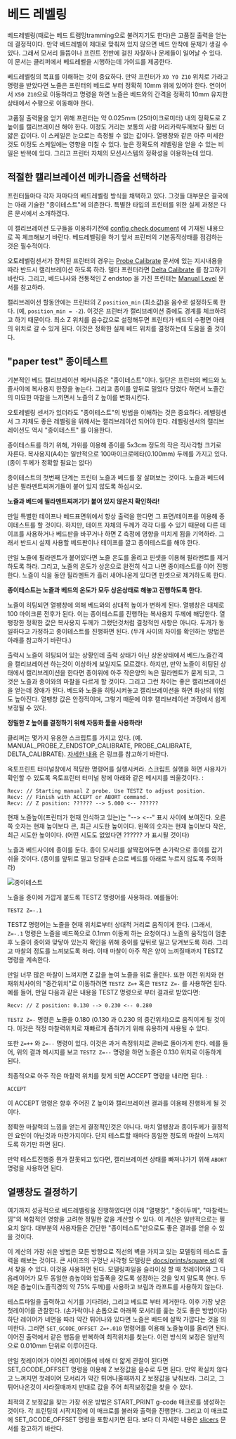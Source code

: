 # 베드 레벨링

베드레벨링(때로는 베드 트램밍tramming으로 불려지기도 한다)은 고품질 출력을 얻는데 결정적이다. 
만약 베드레벨이 제대로 맞춰져 있지 않으면 베드 안착에 문제가 생길 수 있다. 그래서 모서리 들뜸이나 프린트 전반에 걸친 자잘하나 문제들이 일어날 수 있다. 
이 문서는 클리퍼에서 베드레벨을 시행하는데 가이드를 제공한다. 

베드레벨링의 목표를 이해하는 것이 중요하다. 만약 프린터가 `X0 Y0 Z10` 위치로 가라고 명령을 받았다면
노즐은 프린터의 베드로 부터 정확히 10mm 위에 있어야 한다. 
연이어서 `X50 Z10`으로 이동하라고 명령을 하면 노즐은 베드와의 간격을 정확히 10mm 유지한 상태에서 수평으로 이동해야 한다. 

고품질 출력물을 얻기 위해 프린터는 약 0.025mm (25마이크로미터) 내의 정확도로 Z 높이를 캘리브레이션 해야 한다. 
이정도 거리는 보통의 사람 머리카락두께보다 훨씬 더 얇은 값이다. 
이 스케일은 눈으로는 측정될 수 없는 값이다. 열팽창와 같은 아주 미세한 것도 이정도 스케일에는 영향을 미칠 수 있다. 
높은 정확도의 레벨링을 얻을 수 있는 비밀은 반복에 있다. 그리고 프린터 자체의 모션시스템의 정확성을 이용하는데 있다. 

## 적절한 캘리브레이션 메카니즘을 선택하라

프린터들마다 각자 저마다의 베드레벨링 방식을 채택하고 있다. 
그것들 대부분은 결국에는 아래 기술한 "종이테스트"에 의존한다. 
특별한 타입의 프린터를 위한 실제 과정은 다른 문서에서 소개하겠다.

이 캘리브레이션 도구들을 이용하기전에 [config check document](Config_checks.md) 에 기재된 내용으로 꼭 체크해보기 바란다. 
베드레벨링을 하기 앞서 프린터의 기본동작상태를 점검하는 것은 필수적이다. 

오토레벨링센서가 장착된 프린터의 경우는 [Probe Calibrate](Probe_Calibrate.md) 문서에 있는 지시내용을 따라 반드시 캘리브레이션 하도록 하라. 
델타 프린터라면 [Delta Calibrate](Delta_Calibrate.md) 를 참고하기 바란다.
그리고, 베드나사와 전통적인 Z endstop 을 가진 프린터는 [Manual Level](Manual_Level.md) 문서를 참고하라.


캘리브레이션 할동안에는 프린터의 Z `position_min` (최소값)을 음수로 설정하도록 한다. (예, `position_min = -2`).
이것은 프린터가 캘리브레이션 중에도 경계를 체크하려고 하기 때문이다. 
최소 Z 위치를 음수값으로 설정해두면 프린터가 베드의 수평면 아래의 위치로 갈 수 있게 된다. 
이것은 정확한 실제 베드 위치를 결정하는데 도움을 줄 것이다. 

## "paper test" 종이테스트

기본적인 베드 캘리브레이션 메커니즘은 "종이테스트"이다. 
일단은 프린터의 베드와 노즐사이에 복사용지 한장을 놓는다. 
그리고 종이를 앞뒤로 밀었다 당겼다 하면서 노즐간의 미묘한 마찰을 느끼면서 노즐의 Z 높이를 변화시킨다. 

오토레벨링 센서가 있더라도 "종이테스트"의 방법을 이해하는 것은 중요하다. 
레벨링센서 그 자체도 좋은 레벨링을 위해서는 캘리브레이션 되어야 한다. 
레벨링센서의 캘리브레이션도 역시 "종이테스트" 를 이용한다. 

종이테스트를 하기 위해, 가위를 이용해 종이를 5x3cm 정도의 작은 직사각형 크기로 자른다. 
복사용지(A4)는 일반적으로 100마이크로메타(0.100mm) 두께를 가지고 있다. (종이 두께가 정확할 필요는 없다)

종이테스트의 첫번째 단계는 프린터 노즐과 베드를 잘 살펴보는 것이다. 
노즐과 베드에 남은 필라멘트찌꺼기들이 붙어 있지 않도록 하십시오. 

**노즐과 베드에 필라멘트찌꺼기가 붙어 있지 않은지 확인하라!**

만일 특별한 테이프나 베드표면위에서 항상 출력을 한다면 그 표면/테이프를 이용해 종이테스트를 할 것이다.
하지만, 테이프 자체의 두께가 각각 다를 수 있기 때문에 다른 테이프를 사용하거나 베드판을 바꾸거나 하면 Z 측정에 영향을 미치게 됨을 기억하라. 
그래서 반드시 실제 사용할 베드판이나 테이프를 깔고 종이테스트를 해야 한다. 

만일 노즐에 필라멘트가 붙어있다면 노즐 온도를 올리고 핀셋을 이용해 필라멘트를 제거하도록 하라. 
그리고, 노즐의 온도가 상온으로 완전히 식고 나면 종이테스트를 이어 진행한다. 
노즐이 식을 동안 필라멘트가 흘러 새어나온게 있다면 핀셋으로 제거하도록 한다. 

**종이테스트는 노즐과 베드의 온도가 모두 상온상태로 해놓고 진행하도록 한다.**


노즐이 히팅되면 열팽창에 의해 베드와의 상대적 높이가 변하게 된다. 
열팽창은 대체로 100 마이크론 전후가 된다. 이는 종이테스트를 진행하는 복사용지 두께에 해당한다. 
열팽창한 정확한 값은 복사용지 두께가 그랬던것처럼 결정적인 사항은 아니다. 
두개가 동일하다고 가정하고 종이테스트를 진행하면 된다. 
(두개 사이의 차이를 확인하는 방법은 아래를 참고하기 바란다.)

출력시 노즐이 히팅되어 있는 상황인데 출력 상태가 아닌 상온상태에서 베드/노즐간격을 캘리브레이션 하는것이 
이상하게 보일지도 모르겠다.  하지만, 만약 노즐이 히팅된 상태에서 캘리브레이션을 한다면 종이위에 아주 작은양의 녹은 필라멘트가 묻게 되고, 그것은 노즐과 종이와의 마찰을 다르게 할 것이다. 
그리고 그런 차이는 좋은 캘리브레이션을 얻는데 장애가 된다. 
베드와 노즐을 히팅시켜놓고 캘리브레이션을 하면 화상의 위험도 높아진다. 
열팽창 값은 안정적이며, 그렇기 때문에 이후 캘리브레이션 과정에서 쉽게 보정될 수 있다.

**정밀한 Z 높이를 결정하기 위해 자동화 툴을 사용하라!**

클리퍼는 몇가지 유용한 스크립트를 가지고 있다. 
(예. MANUAL_PROBE,Z_ENDSTOP_CALIBRATE, PROBE_CALIBRATE, DELTA_CALIBRATE). 
[자세한 내용](#choose-the-appropriate-calibration-mechanism) 은 링크를 참고하기 바란다.

옥토프린트 터미널창에서 적당한 명령어를 실행시켜라.
스크립트 실행을 하면 사용자가 확인할 수 있도록 옥토프린터 터미널 창에 아래와 같은 메시지를 띄울것이다. :

```
Recv: // Starting manual Z probe. Use TESTZ to adjust position.
Recv: // Finish with ACCEPT or ABORT command.
Recv: // Z position: ?????? --> 5.000 <-- ??????
```

현재 노즐높이(프린터가 현재 인식하고 있는)는 "--> <--" 표시 사이에 보여진다.
오른쪽 숫자는 현재 높이보다 큰, 최근 시도한 높이이다.
왼쪽의 숫자는 현재 높이보다 작은, 최근 시도한 높이이다. 
(어떤 시도도 없었다면 ?????? 가 표시될 것이다)

노즐과 베드사이에 종이를 둔다. 
종이 모서리를 살짝접어두면 손가락으로 종이를 잡기 쉬울 것이다. 
(종이를 앞뒤로 밀고 당길때 손으로 베드를 아래로 누르지 않도록 주의하라)

![종이테스트](img/paper-test.jpg)

노즐을 종이에 가깝게 붙도록 TESTZ 명령어를 사용하라. 
예를들어:

```
TESTZ Z=-.1
```

TESTZ 명령어는 노즐을 현재 위치로부터 상대적 거리로 움직이게 한다. 
(그래서, `Z=-.1` 명령은 노즐을 베드쪽으로 0.1mm 이동케 하는 요청이다.) 
노즐의 움직임이 멈춘후 노즐이 종이와 맞닿아 있는지 확인을 위해 종이를 앞뒤로 밀고 당겨보도록 하라.
그리고 마찰의 정도를 느껴보도록 하라. 
이때 마찰이 아주 작은 양이 느껴질때까지 TESTZ 명령을 계속한다. 

만일 너무 많은 마찰이 느껴지면 Z 값을 높여 노즐을 위로 올린다.
또한 이전 위치와 현재위치사이의 "중간위치"로 이동하려면 `TESTZ Z=+` 혹은 `TESTZ Z=-` 를 사용하면 된다. 
예를 들어, 만일 다음과 같은 내용을 TESTZ 명령으로 부터 결과로 받았다면:

```
Recv: // Z position: 0.130 --> 0.230 <-- 0.280
```

`TESTZ Z=-` 명령은 노즐을 0.180 (0.130 과 0.230 의 중간위치)으로 움직이게 될 것이다. 
이것은 적정 마찰력위치로 재빠르게 좁혀가기 위해 유용하게 사용될 수 있다. 

또한 `Z=++` 와 `Z=--` 명령이 있다. 이것은 과거 측정위치로 곧바로 돌아가게 한다. 
예를 들어, 위의 결과 메시지를 보고 `TESTZ Z=--` 명령을 하면 노즐은 0.130 위치로 이동하게 된다.

최종적으로 아주 작은 마찰력 위치를 찾게 되면 ACCEPT 명령을 내리면 된다. :

```
ACCEPT
```

이 ACCEPT 명령은 향후 주어진 Z 높이와 캘리브레이션 결과를 이용해 진행하게 될 것이다. 

정확한 마찰력의 느낌을 얻는게 결정적인것은 아니다. 마치 열팽창과 종이두께가 결정적인 요인이 아닌것과 마찬가지이다. 
단지 테스트할 때마다 동일한 정도의 마찰이 느껴지도록 하기만 하면 된다.

만약 테스트진행중 뭔가 잘못되고 있다면, 캘리브레이션 상태를 빠져나가기 위해 `ABORT` 명령을 사용하면 된다. 


## 열팽창도 결정하기 

여기까지 성공적으로 베드레벨링을 진행하였다면 
이제 "열팽창", "종이두께", "마찰력느낌"의 복합적인 영향을 고려한 정밀한 값을 계산할 수 있다. 
이 계산은 일반적으로는 필요치 않다. 대부분의 사용자들은 간단한 "종이테스트"만으로도 좋은 결과를 얻을 수 있을 것이다. 

이 계산의 가장 쉬운 방법은 모든 방향으로 직선의 벽을 가지고 있는 모델링의 테스트 출력을 해보는 것이다. 
큰 사이즈의 구멍난 사각형 모델링은 [docs/prints/square.stl](prints/square.stl) 에서 찾을 수 있다. 이것을 사용하면 된다. 
모델링파일을 슬라이싱 할 때 첫레이어와 그 다음레이어가 모두 동일한 층높이와 압출폭을 갖도록 설정하는 것을 잊지 말도록 한다. 두꺼운 층높이(노즐직경의 약 75% 두께)를 사용하고 브림과 라프트를 사용하지 않는다. 

테스트파일을 출력하고 식기를 기다려라, 그리고 베드로 부터 제거한다. 
이후 가장 낮은 첫레이어를 관찰한다. 
(손가락이나 손톱으로 아래쪽 모서리를 훑는 것도 좋은 방법이다)
하단 레이어가 네면을 따라 약간 튀어나와 있다면 노즐은 베드에 살짝 가깝다는 것을 의미한다. 
그러면 `SET_GCODE_OFFSET Z=+.010` 명령어를 이용해 노즐높이를 올리면 된다. 
이어진 출력에서 같은 행동을 반복하여 최적위치를 찾는다. 
이런 방식의 보정은 일반적으로 0.010mm 단위로 이루어진다.

만일 첫레이어가 이어진 레이어들에 비해 더 얇게 관찰이 된다면 SET_GCODE_OFFSET 명령을 이용해 Z 보정값을 음수로 두면 된다. 만약 확실치 않다고 느껴지면 첫레이어 모서리가 약간 튀어나올때까지 Z 보정값을 낮춰보라. 그리고, 그 튀어나온것이 사라질때까지 반대로 값을 주어 최적보정값을 찾을 수 있다.

최적의 Z 보정값을 찾는 가장 쉬운 방법은 START_PRINT g-code 매크로를 생성하는 것이다.
각 프린팅의 시작지점에 이 매크로를 불러와 출력을 진행한다. 그리고 이 매크로에 SET_GCODE_OFFSET 명령을 포함시키면 된다. 보다 더 자세한 내용은 [slicers](Slicers.md) 문서를 참고하기 바란다. 


